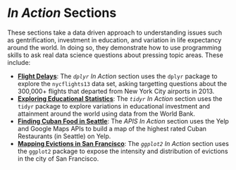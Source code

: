 # _In Action_ Sections
These sections take a data driven approach to understanding issues such as gentrification, investment in education, and variation in life expectancy around the world. In doing so, they demonstrate how to use programming skills to ask real data science questions about pressing topic areas. These include:

- [**Flight Delays**](/dplyr): The _`dplyr` In Action_ section uses the `dplyr` package to explore the `nycflights13` data set, asking targetting questions about the 300,000+ flights that departed from New York City airports in 2013. 
- [**Exploring Educational Statistics**](/tidyr): The _`tidyr` In Action_ section uses the `tidyr` package to explore variations in educational investment and attainment around the world using data from the World Bank. 
- [**Finding Cuban Food in Seattle**](/apis): The _APIS In Action_ section uses the Yelp and Google Maps APIs to build a map of the highest rated Cuban Restaurants (in Seattle) on Yelp.
- [**Mapping Evictions in San Francisco**](/ggplot2): The _`ggplot2` In Action_ section uses the `ggplot2` package to expose the intensity and distribution of evictions in the city of San Francisco.